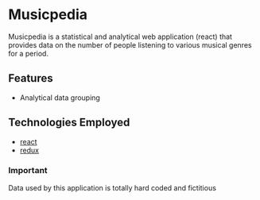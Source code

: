 # Musicpedia
Musicpedia is a statistical and analytical web application (react) that provides data on the number of people listening to various musical genres for a period.

## Features
* Analytical data grouping

## Technologies Employed
* [react](https://github.com/facebook/react)
* [redux](https://github.com/reduxjs/redux)

### Important
Data used by this application is totally hard coded and fictitious
